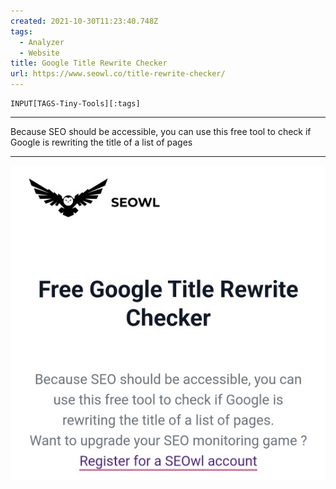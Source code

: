 ```yaml
---
created: 2021-10-30T11:23:40.748Z
tags: 
  - Analyzer
  - Website
title: Google Title Rewrite Checker
url: https://www.seowl.co/title-rewrite-checker/
---
```

```meta-bind
INPUT[TAGS-Tiny-Tools][:tags]
```

___
Because SEO should be accessible, you can use this free tool to check if Google is rewriting the title of a list of pages
___

![](_attachments/google-title-rewrite-checker.jpg)
